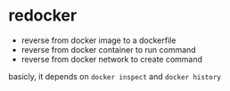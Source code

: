 # redocker
- reverse from docker image to a dockerfile
- reverse from docker container to run command
- reverse from docker network to create command

basicly, it depends on ```docker inspect``` and ```docker history```

